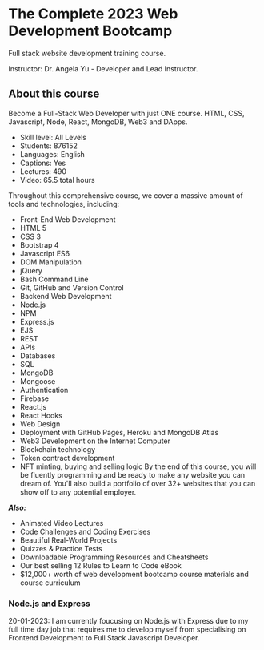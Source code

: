 # The Complete 2023 Web Development Bootcamp

Full stack website development training course.

Instructor: Dr. Angela Yu - Developer and Lead Instructor.

## About this course

Become a Full-Stack Web Developer with just ONE course. HTML, CSS, Javascript, Node, React, MongoDB, Web3 and DApps.

- Skill level: All Levels
- Students: 876152
- Languages: English
- Captions: Yes
- Lectures: 490
- Video: 65.5 total hours

Throughout this comprehensive course, we cover a massive amount of tools and technologies, including:

- Front-End Web Development
- HTML 5
- CSS 3
- Bootstrap 4
- Javascript ES6
- DOM Manipulation
- jQuery
- Bash Command Line
- Git, GitHub and Version Control
- Backend Web Development
- Node.js
- NPM
- Express.js
- EJS
- REST
- APIs
- Databases
- SQL
- MongoDB
- Mongoose
- Authentication
- Firebase
- React.js
- React Hooks
- Web Design
- Deployment with GitHub Pages, Heroku and MongoDB Atlas
- Web3 Development on the Internet Computer
- Blockchain technology
- Token contract development
- NFT minting, buying and selling logic
  By the end of this course, you will be fluently programming and be ready to make any website you can dream of.
  You'll also build a portfolio of over 32+ websites that you can show off to any potential employer.

**_Also:_**

- Animated Video Lectures
- Code Challenges and Coding Exercises
- Beautiful Real-World Projects
- Quizzes & Practice Tests
- Downloadable Programming Resources and Cheatsheets
- Our best selling 12 Rules to Learn to Code eBook
- $12,000+ worth of web development bootcamp course materials and course curriculum

### Node.js and Express

20-01-2023: I am currently foucusing on Node.js with Express due to my full time day job that requires me to develop myself from specialising on Frontend Development to Full Stack Javascript Developer.

